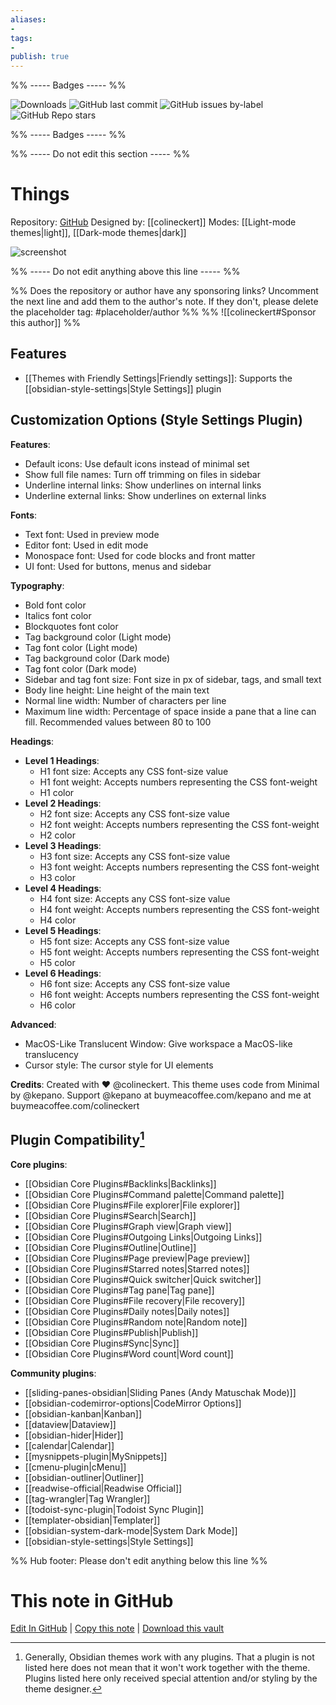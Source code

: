 ```yaml
---
aliases:
- 
tags: 
- 
publish: true
---
```


%% ----- Badges ----- %%

![Downloads](https://img.shields.io/badge/downloads-92570-573E7A?style=for-the-badge&logo=)
![GitHub last commit](https://img.shields.io/github/last-commit/colineckert/obsidian-things?color=573E7A&label=last%20update&logo=github&style=for-the-badge)
![GitHub issues by-label](https://img.shields.io/github/issues/colineckert/obsidian-things/help%20wanted?color=573E7A&logo=github&style=for-the-badge) 
![GitHub Repo stars](https://img.shields.io/github/stars/colineckert/obsidian-things?color=573E7A&logo=github&style=for-the-badge)

%% ----- Badges ----- %%

%% ----- Do not edit this section ----- %%

# Things

Repository: [GitHub](https://github.com/colineckert/obsidian-things)
Designed by: [[colineckert]]
Modes: [[Light-mode themes|light]], [[Dark-mode themes|dark]]



![screenshot](https://github.com/colineckert/obsidian-things/raw/main/assets/main-demo.png)

%% ----- Do not edit anything above this line ----- %% 

%% Does the repository or author have any sponsoring links? Uncomment the next line and add them to the author's note. If they don't, please delete the placeholder tag: #placeholder/author %%
%% ![[colineckert#Sponsor this author]] %%


## Features

- [[Themes with Friendly Settings|Friendly settings]]: Supports the [[obsidian-style-settings|Style Settings]] plugin

## Customization Options (Style Settings Plugin) 

**Features**: 
- Default icons: Use default icons instead of minimal set
- Show full file names: Turn off trimming on files in sidebar
- Underline internal links: Show underlines on internal links
- Underline external links: Show underlines on external links

**Fonts**: 
- Text font: Used in preview mode
- Editor font: Used in edit mode
- Monospace font: Used for code blocks and front matter
- UI font: Used for buttons, menus and sidebar

**Typography**: 
- Bold font color
- Italics font color
- Blockquotes font color
- Tag background color (Light mode)
- Tag font color (Light mode)
- Tag background color (Dark mode)
- Tag font color (Dark mode)
- Sidebar and tag font size: Font size in px of sidebar, tags, and small text
- Body line height: Line height of the main text
- Normal line width: Number of characters per line
- Maximum line width: Percentage of space inside a pane that a line can fill. Recommended values between 80 to 100

**Headings**: 
- **Level 1 Headings**: 
    - H1 font size: Accepts any CSS font-size value
    - H1 font weight: Accepts numbers representing the CSS font-weight
    - H1 color
- **Level 2 Headings**: 
    - H2 font size: Accepts any CSS font-size value
    - H2 font weight: Accepts numbers representing the CSS font-weight
    - H2 color
- **Level 3 Headings**: 
    - H3 font size: Accepts any CSS font-size value
    - H3 font weight: Accepts numbers representing the CSS font-weight
    - H3 color
- **Level 4 Headings**: 
    - H4 font size: Accepts any CSS font-size value
    - H4 font weight: Accepts numbers representing the CSS font-weight
    - H4 color
- **Level 5 Headings**: 
    - H5 font size: Accepts any CSS font-size value
    - H5 font weight: Accepts numbers representing the CSS font-weight
    - H5 color
- **Level 6 Headings**: 
    - H6 font size: Accepts any CSS font-size value
    - H6 font weight: Accepts numbers representing the CSS font-weight
    - H6 color

**Advanced**: 
- MacOS-Like Translucent Window: Give workspace a MacOS-like translucency
- Cursor style: The cursor style for UI elements

**Credits**: Created with ❤︎ @colineckert. This theme uses code from Minimal by @kepano. Support @kepano at buymeacoffee.com/kepano and me at buymeacoffee.com/colineckert

## Plugin Compatibility[^1]

**Core plugins**:
- [[Obsidian Core Plugins#Backlinks|Backlinks]]
- [[Obsidian Core Plugins#Command palette|Command palette]]
- [[Obsidian Core Plugins#File explorer|File explorer]]
- [[Obsidian Core Plugins#Search|Search]]
- [[Obsidian Core Plugins#Graph view|Graph view]]
- [[Obsidian Core Plugins#Outgoing Links|Outgoing Links]]
- [[Obsidian Core Plugins#Outline|Outline]]
- [[Obsidian Core Plugins#Page preview|Page preview]]
- [[Obsidian Core Plugins#Starred notes|Starred notes]]
- [[Obsidian Core Plugins#Quick switcher|Quick switcher]]
- [[Obsidian Core Plugins#Tag pane|Tag pane]]
- [[Obsidian Core Plugins#File recovery|File recovery]]
- [[Obsidian Core Plugins#Daily notes|Daily notes]]
- [[Obsidian Core Plugins#Random note|Random note]]
- [[Obsidian Core Plugins#Publish|Publish]]
- [[Obsidian Core Plugins#Sync|Sync]]
- [[Obsidian Core Plugins#Word count|Word count]]

**Community plugins**:
- [[sliding-panes-obsidian|Sliding Panes (Andy Matuschak Mode)]]
- [[obsidian-codemirror-options|CodeMirror Options]]
- [[obsidian-kanban|Kanban]]
- [[dataview|Dataview]]
- [[obsidian-hider|Hider]]
- [[calendar|Calendar]]
- [[mysnippets-plugin|MySnippets]]
- [[cmenu-plugin|cMenu]]
- [[obsidian-outliner|Outliner]]
- [[readwise-official|Readwise Official]]
- [[tag-wrangler|Tag Wrangler]]
- [[todoist-sync-plugin|Todoist Sync Plugin]]
- [[templater-obsidian|Templater]]
- [[obsidian-system-dark-mode|System Dark Mode]]
- [[obsidian-style-settings|Style Settings]]

[^1]: Generally, Obsidian themes work with any plugins. That a plugin is not listed here does not mean that it won't work together with the theme. Plugins listed here only received special attention and/or styling by the theme designer.

%% Hub footer: Please don't edit anything below this line %%

# This note in GitHub

<span class="git-footer">[Edit In GitHub](https://github.dev/obsidian-community/obsidian-hub/blob/main/02%20-%20Community%20Expansions/02.05%20All%20Community%20Expansions/Themes/Things.md "git-hub-edit-note") | [Copy this note](https://raw.githubusercontent.com/obsidian-community/obsidian-hub/main/02%20-%20Community%20Expansions/02.05%20All%20Community%20Expansions/Themes/Things.md "git-hub-copy-note") | [Download this vault](https://github.com/obsidian-community/obsidian-hub/archive/refs/heads/main.zip "git-hub-download-vault") </span>
